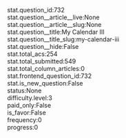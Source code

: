 stat.question_id:732  
stat.question__article__live:None  
stat.question__article__slug:None  
stat.question__title:My Calendar III  
stat.question__title_slug:my-calendar-iii  
stat.question__hide:False  
stat.total_acs:254  
stat.total_submitted:549  
stat.total_column_articles:0  
stat.frontend_question_id:732  
stat.is_new_question:False  
status:None  
difficulty.level:3  
paid_only:False  
is_favor:False  
frequency:0  
progress:0  
